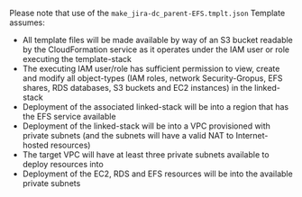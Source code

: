Please note that use of the `make_jira-dc_parent-EFS.tmplt.json` Template assumes:
- All template files will be made available by way of an S3 bucket readable by the CloudFormation service as it operates under the IAM user or role executing the template-stack
- The executing IAM user/role has sufficient permission to view, create and modify all object-types (IAM roles, network Security-Gropus, EFS shares, RDS databases, S3 buckets and EC2 instances) in the linked-stack
- Deployment of the associated linked-stack will be into a region that has the EFS service available
- Deployment of the linked-stack will be into a VPC provisioned with private subnets (and the subnets will have a valid NAT to Internet-hosted resources)
- The target VPC will have at least three private subnets available to deploy resources into
- Deployment of the EC2, RDS and EFS resources will be into the available private subnets
